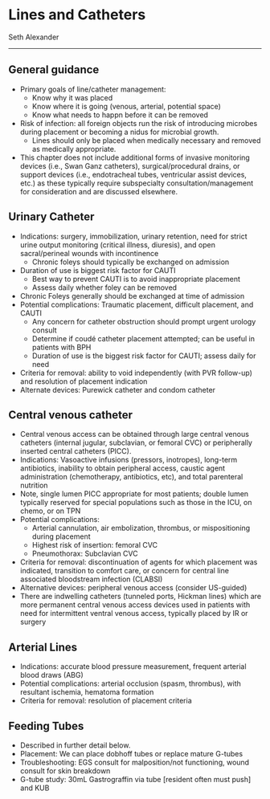 # Lines and Catheters

Seth Alexander

---

## General guidance

- Primary goals of line/catheter management:
    - Know why it was placed
    - Know where it is going (venous, arterial, potential space)
    - Know what needs to happn before it can be removed
- Risk of infection: all foreign objects run the risk of introducing microbes during placement or becoming a nidus for microbial growth.
    - Lines should only be placed when medically necessary and removed as medically appropriate.
- This chapter does not include additional forms of invasive monitoring devices (i.e., Swan Ganz catheters), surgical/procedural drains, or support devices (i.e., endotracheal tubes, ventricular assist devices, etc.) as these typically require subspecialty consultation/management for consideration and are discussed elsewhere. 

## Urinary Catheter

- Indications: surgery, immobilization, urinary retention, need for strict urine output monitoring (critical illness, diuresis), and open sacral/perineal wounds with incontinence
   - Chronic foleys should typically be exchanged on admission
- Duration of use is biggest risk factor for CAUTI
    - Best way to prevent CAUTI is to avoid inappropriate placement
    - Assess daily whether foley can be removed
- Chronic Foleys generally should be exchanged at time of admission
- Potential complications: Traumatic placement, difficult placement, and CAUTI
    - Any concern for catheter obstruction should prompt urgent urology consult
    - Determine if coudé catheter placement attempted; can be useful in patients with BPH
    - Duration of use is the biggest risk factor for CAUTI; assess daily for need
-	Criteria for removal: ability to void independently (with PVR follow-up) and resolution of placement indication
-	Alternate devices: Purewick catheter and condom catheter 

## Central venous catheter 
-	Central venous access can be obtained through large central venous catheters (internal jugular, subclavian, or femoral CVC) or peripherally inserted central catheters (PICC). 
-	Indications: Vasoactive infusions (pressors, inotropes), long-term antibiotics, inability to obtain peripheral access, caustic agent administration (chemotherapy, antibiotics, etc), and total parenteral nutrition
   - Note, single lumen PICC appropriate for most patients; double lumen typically reserved for special populations such as those in the ICU, on chemo, or on TPN
-	Potential complications:
    -	Arterial cannulation, air embolization, thrombus, or mispositioning during placement
    - Highest risk of insertion: femoral CVC
    - Pneumothorax: Subclavian CVC
-	Criteria for removal: discontinuation of agents for which placement was indicated, transition to comfort care, or concern for central line associated bloodstream infection (CLABSI)
-	Alternative devices: peripheral venous access (consider US-guided)
-	There are indwelling catheters (tunneled ports, Hickman lines) which are more permanent central venous access devices used in patients with need for intermittent ventral venous access, typically placed by IR or surgery

## Arterial Lines
-	Indications: accurate blood pressure measurement, frequent arterial blood draws (ABG)
-	Potential complications: arterial occlusion (spasm, thrombus), with resultant ischemia, hematoma formation
-	Criteria for removal: resolution of placement criteria
  
## Feeding Tubes
-	Described in further detail below. 
-	Placement: We can place dobhoff tubes or replace mature G-tubes
-	Troubleshooting: EGS consult for malposition/not functioning, wound consult for skin breakdown
-	G-tube study: 30mL Gastrograffin via tube [resident often must push] and KUB
